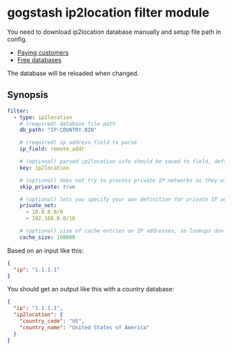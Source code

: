 # gogstash ip2location filter module

You need to download ip2location database manually and setup file path in config.

* [Paying customers](https://www.ip2location.com/file-download)
* [Free databases](https://lite.ip2location.com)

The database will be reloaded when changed.

## Synopsis

```yaml
filter:
  - type: ip2location
    # (required) database file path
    db_path: "IP-COUNTRY.BIN"

    # (required) ip address field to parse
    ip_field: remote_addr

    # (optional) parsed ip2location info should be saved to field, default: ip2location
    key: ip2location

    # (optional) does not try to process private IP networks as they will fail, default: false
    skip_private: true

    # (optional) lets you specify your own definition for private IP addresses, both IPv4 and IPv6, default is private IP addresses
    private_net:
      - 10.0.0.0/8
      - 192.168.0.0/16

    # (optional) size of cache entries on IP addresses, so lookups don't go through the database, default is 100000
    cache_size: 100000

```

Based on an input like this:
```json
{
  "ip": "1.1.1.1"
}
```

You should get an output like this with a country database:
```json
{
  "ip": "1.1.1.1",
  "ip2location": {
    "country_code": "US",
    "country_name": "United States of America"
  }
}
```
